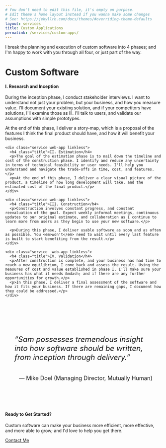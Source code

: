 ```yaml
---
# You don't need to edit this file, it's empty on purpose.
# Edit theme's home layout instead if you wanna make some changes
# See: https://jekyllrb.com/docs/themes/#overriding-theme-defaults
layout: services
title: Custom Applications
permalink: /services/custom-apps/
---
```

<div class="aside">
    <p>I break the planning and execution of custom software into 4 phases; and I'm happy to work with you through all four, or just part of the way.</p>
</div>
<h1>Custom Software</h1>
<div class="services">
    <div class="service web-app linkless">
      <h4 class="title">I. Research and Inception</h4>
      <p>During the inception phase, I conduct stakeholder interviews. I want to understand not just your problem, but your business, and how you measure value. I'll document your existing solution, and if your competitors have solutions, I'll examine those as Ill. I'll talk to users, and validate our assumptions with simple prototypes.</p>
      <p>At the end of this phase, I deliver a story-map, which is a proposal of the features I think the final product should have, and how it will benefit your business.</p>
    </div>

    <div class="service web-app linkless">
      <h4 class="title">II. Estimation</h4>
      <p>The goal of the estimation phase is to nail down the timeline and cost of the construction phase. I identify and reduce any uncertainty in terms of technical feasibility or user needs. I'll help you understand and navigate the trade-offs in time, cost, and features.</p>
      <p>At the end of this phase, I deliver a clear visual picture of the product, a timeline of how long development will take, and the estimated cost of the final product.</p>
    </div>

    <div class="service web-app linkless">
      <h4 class="title">III. Construction</h4>
      <p>Construction involves constant progress, and constant reevaluation of the goal. Expect weekly informal meetings, continuous updates to our original estimate, and collaboration as I continue to learn more from users as they begin to use your new software.</p>

      <p>During this phase, I deliver usable software as soon and as often as possible. You <em>won't</em> need to wait until every last feature is built to start benefiting from the result.</p>
    </div>

    <div class="service  web-app linkless">
      <h4 class="title">IV. Validation</h4>
      <p>After construction is complete, and your business has had time to reach a new equilibrium, I come back and assess the result. Using the measures of cost and value established in phase I, I'll make sure your business has what it needs &mdash; and if there are any further opportunities for growth.</p>
      <p>In this phase, I deliver a final assessment of the software and how it fits your business. If there are remaining gaps, I document how they could be addressed.</p>
    </div>


</div>

<div style="max-width: 500px; margin: 120px auto 160px; font-size: 24px; padding: 0 30px">
  <p><em>&ldquo;Sam possesses tremendous insight into
          how software should be written, from
          inception through delivery.&rdquo;</em></p>
  <p style="float: right; font-size: 18px">&mdash; Mike Doel (Managing Director, Mutually Human)</p>
</div>

<div class="service web-app">
  <h4 class="title">Ready to Get Started?</h4>
  <p>Custom software can make your business more efficient, more effective, and more able to grow; and I'd love to help you get there.</p>
  <a href="/contact">Contact Me</a>
</div>
